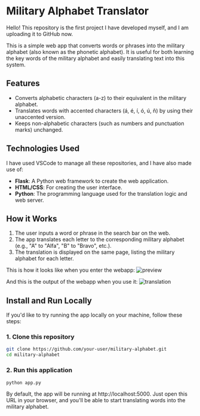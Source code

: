 # Military Alphabet Translator

Hello! This repository is the first project I have developed myself, and I am uploading it to GitHub now.

This is a simple web app that converts words or phrases into the military alphabet (also known as the phonetic alphabet). It is useful for both learning the key words of the military alphabet and easily translating text into this system.

## Features

- Converts alphabetic characters (a-z) to their equivalent in the military alphabet.
- Translates words with accented characters (á, é, í, ó, ú, ñ) by using their unaccented version.
- Keeps non-alphabetic characters (such as numbers and punctuation marks) unchanged.

## Technologies Used

I have used VSCode to manage all these repositories, and I have also made use of:

- **Flask**: A Python web framework to create the web application.
- **HTML/CSS**: For creating the user interface.
- **Python**: The programming language used for the translation logic and web server.

## How it Works

1. The user inputs a word or phrase in the search bar on the web.
2. The app translates each letter to the corresponding military alphabet (e.g., "A" to "Alfa", "B" to "Bravo", etc.).
3. The translation is displayed on the same page, listing the military alphabet for each letter.

This is how it looks like when you enter the webapp:
![preview](https://github.com/user-attachments/assets/12fc7d7c-b55a-4137-956b-78153788952d)

And this is the output of the webapp when you use it:
![translation](https://github.com/user-attachments/assets/cf68d872-eeef-4e5c-84ba-482005cbd78b)

## Install and Run Locally

If you'd like to try running the app locally on your machine, follow these steps:

### 1. Clone this repository

```bash
git clone https://github.com/your-user/military-alphabet.git
cd military-alphabet
```

### 2. Run this application

```bash
python app.py
```

By default, the app will be running at http://localhost:5000. Just open this URL in your browser, and you'll be able to start translating words into the military alphabet.
